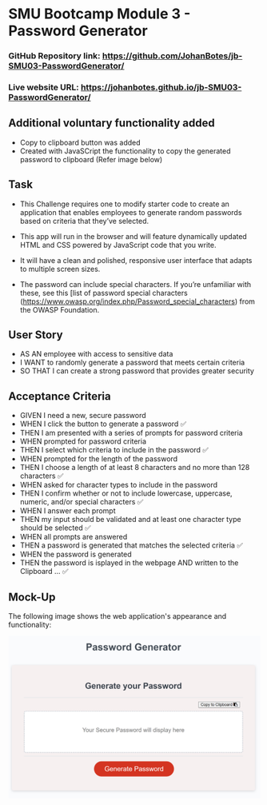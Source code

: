 # SMU Bootcamp Module 3 - Password Generator

### GitHub Repository link:  https://github.com/JohanBotes/jb-SMU03-PasswordGenerator/
### Live website URL: https://johanbotes.github.io/jb-SMU03-PasswordGenerator/


## Additional voluntary functionality added

- Copy to clipboard button was added
- Created with JavaSCript the functionality to copy the generated password to clipboard (Refer image below)

## Task

- This Challenge requires one to modify starter code to create an application that enables employees to generate random passwords based on criteria that they’ve selected. 
- This app will run in the browser and will feature dynamically updated HTML and CSS powered by JavaScript code that you write. 
- It will have a clean and polished, responsive user interface that adapts to multiple screen sizes.

- The password can include special characters. If you’re unfamiliar with these, see this [list of password special characters (https://www.owasp.org/index.php/Password_special_characters) from the OWASP Foundation.

## User Story

- AS AN employee with access to sensitive data
- I WANT to randomly generate a password that meets certain criteria
- SO THAT I can create a strong password that provides greater security

## Acceptance Criteria

- GIVEN I need a new, secure password
- WHEN I click the button to generate a password   ✅
- THEN I am presented with a series of prompts for password criteria
- WHEN prompted for password criteria
- THEN I select which criteria to include in the password   ✅
- WHEN prompted for the length of the password
- THEN I choose a length of at least 8 characters and no more than 128 characters   ✅
- WHEN asked for character types to include in the password
- THEN I confirm whether or not to include lowercase, uppercase, numeric, and/or special characters   ✅
- WHEN I answer each prompt
- THEN my input should be validated and at least one character type should be selected   ✅
- WHEN all prompts are answered
- THEN a password is generated that matches the selected criteria   ✅
- WHEN the password is generated
- THEN the password is isplayed in the webpage AND written to the Clipboard ... ✅

## Mock-Up

The following image shows the web application's appearance and functionality:

![The Password Generator application displays a red button to "Generate Password".](https://github.com/JohanBotes/jb-SMU03-PasswordGenerator/blob/main/Password%20Generator.png)


